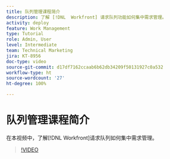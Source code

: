 ```yaml
---
title: 队列管理课程简介
description: 了解 [!DNL  Workfront] 请求队列功能如何集中需求管理。
activity: deploy
feature: Work Management
type: Tutorial
role: Admin, User
level: Intermediate
team: Technical Marketing
jira: KT-8956
doc-type: video
source-git-commit: d17df7162ccaab6b62db34209f50131927c0a532
workflow-type: ht
source-wordcount: '27'
ht-degree: 100%

---
```


# 队列管理课程简介

在本视频中，了解[!DNL  Workfront]请求队列如何集中需求管理。

>[!VIDEO](https://video.tv.adobe.com/v/3437600/?quality=12&learn=on&enablevpops&captions=chi_hans)

